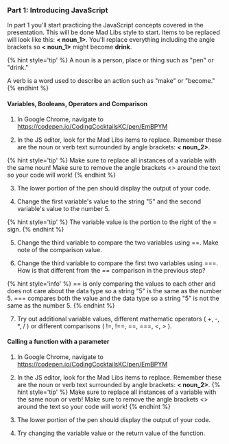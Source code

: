 ### Part 1: Introducing JavaScript

In part 1 you'll start practicing the JavaScript concepts covered in the presentation.  This will be done Mad Libs style to start.  Items to be replaced will look like this: **< noun_1>**.  You'll replace everything including the angle brackets so **< noun_1>** might become **drink**.

{% hint style='tip' %}
A noun is a person, place or thing such as "pen" or "drink."

A verb is a word used to describe an action such as "make" or "become."
{% endhint %}

#### Variables, Booleans, Operators and Comparison
1. In Google Chrome, navigate to https://codepen.io/CodingCocktailsKC/pen/EmBPYM

2. In the JS editor, look for the Mad Libs items to replace. Remember these are the noun or verb text surrounded by angle brackets: **< noun_2>**.

{% hint style='tip' %}
Make sure to replace all instances of a variable with the same noun!
Make sure to remove the angle brackets <> around the text so your code will work!
{% endhint %}

3. The lower portion of the pen should display the output of your code.

4. Change the first variable's value to the string "5" and the second variable's value to the number 5.

{% hint style='tip' %}
The variable value is the portion to the right of the = sign.
{% endhint %}

5. Change the third variable to compare the two variables using ==. Make note of the comparison value.

6. Change the third variable to compare the first two variables using ===.  How is that different from the == comparison in the previous step?

{% hint style='info' %}
== is only comparing the values to each other and does not care about the data type so a string "5" is the same as the number 5.  === compares both the value and the data type so a string "5" is not the same as the number 5.
{% endhint %}

7. Try out additional variable values, different mathematic operators ( +, -, *, / ) or different comparisons ( !=, !==, ==, ===, <, > ).  


#### Calling a function with a parameter
1. In Google Chrome, navigate to https://codepen.io/CodingCocktailsKC/pen/EmBPYM

2. In the JS editor, look for the Mad Libs items to replace. Remember these are the noun or verb text surrounded by angle brackets: **< noun_2>**.
{% hint style='tip' %}
Make sure to replace all instances of a variable with the same noun or verb!
Make sure to remove the angle brackets <> around the text so your code will work!
{% endhint %}
3. The lower portion of the pen should display the output of your code.

4. Try changing the variable value or the return value of the function.
